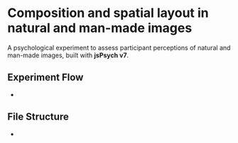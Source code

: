 # Composition and spatial layout in natural and man-made images

A psychological experiment to assess participant perceptions of natural and man-made images, built with **jsPsych v7**.

## Experiment Flow
-

## File Structure
-
